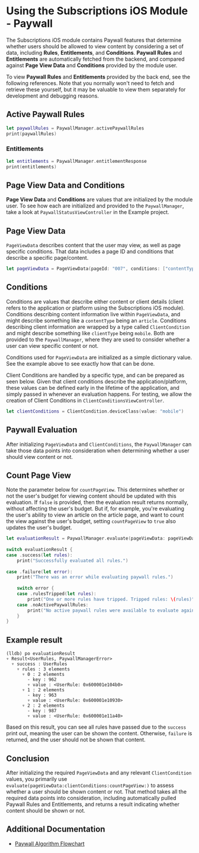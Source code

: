 # Using the Subscriptions iOS Module - Paywall

The Subscriptions iOS module contains Paywall features that determine whether users should be allowed to view content by considering a set of data, including **Rules**, **Entitlements**, and **Conditions**. **Paywall Rules** and **Entitlements** are automatically fetched from the backend, and compared against **Page View Data** and **Conditions** provided by the module user.

To view **Paywall Rules** and **Entitlements** provided by the back end, see the following references. Note that you normally won't need to fetch and retrieve these yourself, but it may be valuable to view them separately for development and debugging reasons.

## Active Paywall Rules

```swift
let paywallRules = PaywallManager.activePaywallRules
print(paywallRules)
```

### Entitlements

```swift
let entitlements = PaywallManager.entitlementResponse
print(entitlements)
```

## Page View Data and Conditions

**Page View Data** and **Conditions** are values that are initialized by the module user. To see how each are initialized and provided to the `PaywallManager`, take a look at `PaywallStatusViewController` in the Example project.

## Page View Data

`PageViewData` describes content that the user may view, as well as page specific conditions. That data includes a page ID and conditions that describe a specific page/content.

```swift
let pageViewData = PageViewData(pageId: "007", conditions: ["contentType": "article"])
```

## Conditions

Conditions are values that describe either content or client details (client refers to the application or platform using the Subscriptions iOS module). Conditions describing content information live within `PageViewData`, and might describe something like a `contentType` being an `article`. Conditions describing client information are wrapped by a type called `ClientCondition` and might describe something like `clientType` being `mobile`. Both are provided to the `PaywallManager`, where they are used to consider whether a user can view specific content or not.

Conditions used for `PageViewData` are initialized as a simple dictionary value. See the example above to see exactly how that can be done.

Client Conditions are handled by a specific type, and can be prepared as seen below. Given that client conditions describe the application/platform, these values can be defined early in the lifetime of the application, and simply passed in whenever an evaluation happens. For testing, we allow the creation of Client Conditions in `ClientConditionsViewController`.

```swift
let clientConditions = ClientCondition.deviceClass(value: "mobile")
```

## Paywall Evaluation

After initializing `PageViewData` and `ClientConditions`, the `PaywallManager` can take those data points into consideration when determining whether a user should view content or not.

## Count Page View

Note the parameter below for `countPageView`. This determines whether or not the user's budget for viewing content should be updated with this evaluation. If `false` is provided, then the evaluation result returns normally, without affecting the user's budget. But if, for example, you're evaluating the user's ability to view an article on the article page, and want to count the view against the user's budget, setting `countPageView` to `true` also updates the user's budget.

```swift
let evaluationResult = PaywallManager.evaluate(pageViewData: pageViewData, clientConditions: clientConditions, countPageView: true)
        
switch evaluationResult {
case .success(let rules):
    print("Successfully evaluated all rules.")
    
case .failure(let error):
    print("There was an error while evaluating paywall rules.")
            
    switch error {
    case .rulesTripped(let rules):
        print("One or more rules have tripped. Tripped rules: \(rules)")
    case .noActivePaywallRules:
        print("No active paywall rules were available to evaluate against.")
    }
}
```

## Example result

```
(lldb) po evaluationResult
▿ Result<UserRules, PaywallManagerError>
  ▿ success : UserRules
    ▿ rules : 3 elements
      ▿ 0 : 2 elements
        - key : 962
        ▿ value : <UserRule: 0x600001e104b0>
      ▿ 1 : 2 elements
        - key : 963
        ▿ value : <UserRule: 0x600001e10930>
      ▿ 2 : 2 elements
        - key : 987
        ▿ value : <UserRule: 0x600001e11a40>
```

Based on this result, you can see all rules have passed due to the `success` print out, meaning the user can be shown the content. Otherwise, `failure` is returned, and the user should not be shown that content. 

## Conclusion

After initializing the required `PageViewData` and any relevant `ClientCondition` values, you primarily use `evaluate(pageViewData:clientConditions:countPageView:)` to assess whether a user should be shown content or not. That method takes all the required data points into consideration, including automatically pulled Paywall Rules and Entitlements, and returns a result indicating whether content should be shown or not.

## Additional Documentation
- [Paywall Algorithm Flowchart](PaywallAlgorithmFlowchart.pdf)
